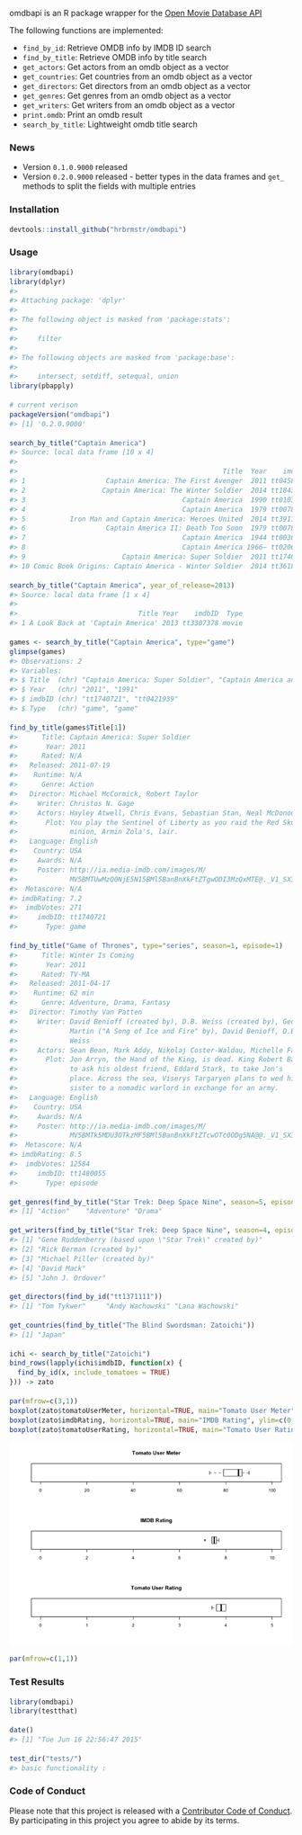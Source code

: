 <!-- README.md is generated from README.Rmd. Please edit that file -->
omdbapi is an R package wrapper for the [Open Movie Database API](http://www.omdbapi.com/)

The following functions are implemented:

-   `find_by_id`: Retrieve OMDB info by IMDB ID search
-   `find_by_title`: Retrieve OMDB info by title search
-   `get_actors`: Get actors from an omdb object as a vector
-   `get_countries`: Get countries from an omdb object as a vector
-   `get_directors`: Get directors from an omdb object as a vector
-   `get_genres`: Get genres from an omdb object as a vector
-   `get_writers`: Get writers from an omdb object as a vector
-   `print.omdb`: Print an omdb result
-   `search_by_title`: Lightweight omdb title search

### News

-   Version `0.1.0.9000` released
-   Version `0.2.0.9000` released - better types in the data frames and `get_` methods to split the fields with multiple entries

### Installation

``` r
devtools::install_github("hrbrmstr/omdbapi")
```

### Usage

``` r
library(omdbapi)
library(dplyr)
#> 
#> Attaching package: 'dplyr'
#> 
#> The following object is masked from 'package:stats':
#> 
#>     filter
#> 
#> The following objects are masked from 'package:base':
#> 
#>     intersect, setdiff, setequal, union
library(pbapply)

# current verison
packageVersion("omdbapi")
#> [1] '0.2.0.9000'

search_by_title("Captain America")
#> Source: local data frame [10 x 4]
#> 
#>                                                   Title  Year    imdbID   Type
#> 1                    Captain America: The First Avenger  2011 tt0458339  movie
#> 2                   Captain America: The Winter Soldier  2014 tt1843866  movie
#> 3                                       Captain America  1990 tt0103923  movie
#> 4                                       Captain America  1979 tt0078937  movie
#> 5           Iron Man and Captain America: Heroes United  2014 tt3911200  movie
#> 6                    Captain America II: Death Too Soon  1979 tt0078938  movie
#> 7                                       Captain America  1944 tt0036697  movie
#> 8                                       Captain America 1966– tt0206474 series
#> 9                        Captain America: Super Soldier  2011 tt1740721   game
#> 10 Comic Book Origins: Captain America - Winter Soldier  2014 tt3618126  movie

search_by_title("Captain America", year_of_release=2013)
#> Source: local data frame [1 x 4]
#> 
#>                              Title Year    imdbID  Type
#> 1 A Look Back at 'Captain America' 2013 tt3307378 movie

games <- search_by_title("Captain America", type="game")
glimpse(games)
#> Observations: 2
#> Variables:
#> $ Title  (chr) "Captain America: Super Soldier", "Captain America and the A...
#> $ Year   (chr) "2011", "1991"
#> $ imdbID (chr) "tt1740721", "tt0421939"
#> $ Type   (chr) "game", "game"

find_by_title(games$Title[1])
#>      Title: Captain America: Super Soldier
#>       Year: 2011
#>      Rated: N/A
#>   Released: 2011-07-19
#>    Runtime: N/A
#>      Genre: Action
#>   Director: Michael McCormick, Robert Taylor
#>     Writer: Christos N. Gage
#>     Actors: Hayley Atwell, Chris Evans, Sebastian Stan, Neal McDonough
#>       Plot: You play the Sentinel of Liberty as you raid the Red Skull's scientist
#>             minion, Armin Zola's, lair.
#>   Language: English
#>    Country: USA
#>     Awards: N/A
#>     Poster: http://ia.media-imdb.com/images/M/
#>             MV5BMTUwMzQ0NjE5N15BMl5BanBnXkFtZTgwODI3MzQxMTE@._V1_SX300.jpg
#>  Metascore: N/A
#> imdbRating: 7.2
#>  imdbVotes: 271
#>     imdbID: tt1740721
#>       Type: game

find_by_title("Game of Thrones", type="series", season=1, episode=1)
#>      Title: Winter Is Coming
#>       Year: 2011
#>      Rated: TV-MA
#>   Released: 2011-04-17
#>    Runtime: 62 min
#>      Genre: Adventure, Drama, Fantasy
#>   Director: Timothy Van Patten
#>     Writer: David Benioff (created by), D.B. Weiss (created by), George R.R.
#>             Martin ("A Song of Ice and Fire" by), David Benioff, D.B.
#>             Weiss
#>     Actors: Sean Bean, Mark Addy, Nikolaj Coster-Waldau, Michelle Fairley
#>       Plot: Jon Arryn, the Hand of the King, is dead. King Robert Baratheon plans
#>             to ask his oldest friend, Eddard Stark, to take Jon's
#>             place. Across the sea, Viserys Targaryen plans to wed his
#>             sister to a nomadic warlord in exchange for an army.
#>   Language: English
#>    Country: USA
#>     Awards: N/A
#>     Poster: http://ia.media-imdb.com/images/M/
#>             MV5BMTk5MDU3OTkzMF5BMl5BanBnXkFtZTcwOTc0ODg5NA@@._V1_SX300.jpg
#>  Metascore: N/A
#> imdbRating: 8.5
#>  imdbVotes: 12584
#>     imdbID: tt1480055
#>       Type: episode

get_genres(find_by_title("Star Trek: Deep Space Nine", season=5, episode=7))
#> [1] "Action"    "Adventure" "Drama"

get_writers(find_by_title("Star Trek: Deep Space Nine", season=4, episode=6))
#> [1] "Gene Roddenberry (based upon \"Star Trek\" created by)"
#> [2] "Rick Berman (created by)"                              
#> [3] "Michael Piller (created by)"                           
#> [4] "David Mack"                                            
#> [5] "John J. Ordover"

get_directors(find_by_id("tt1371111"))
#> [1] "Tom Tykwer"     "Andy Wachowski" "Lana Wachowski"

get_countries(find_by_title("The Blind Swordsman: Zatoichi"))
#> [1] "Japan"

ichi <- search_by_title("Zatoichi")
bind_rows(lapply(ichi$imdbID, function(x) {
  find_by_id(x, include_tomatoes = TRUE)
})) -> zato

par(mfrow=c(3,1)) 
boxplot(zato$tomatoUserMeter, horizontal=TRUE, main="Tomato User Meter", ylim=c(0, 100))
boxplot(zato$imdbRating, horizontal=TRUE, main="IMDB Rating", ylim=c(0, 10))
boxplot(zato$tomatoUserRating, horizontal=TRUE, main="Tomato User Rating", ylim=c(0, 5))
```

![](README-usage-1.png)

``` r
par(mfrow=c(1,1))
```

### Test Results

``` r
library(omdbapi)
library(testthat)

date()
#> [1] "Tue Jun 16 22:56:47 2015"

test_dir("tests/")
#> basic functionality :
```

### Code of Conduct

Please note that this project is released with a [Contributor Code of Conduct](CONDUCT.md). By participating in this project you agree to abide by its terms.
